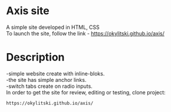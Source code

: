 # Axis site
A simple site developed in HTML, CSS<br>
To launch the site, follow the link - https://okylitski.github.io/axis/



# Description
-simple website create with inline-bloks.<br>
-the site has simple anchor links.<br>
-switch tabs create on radio inputs.<br>
In order to get the site for review, editing or testing, clone project:
```
https://okylitski.github.io/axis/
```